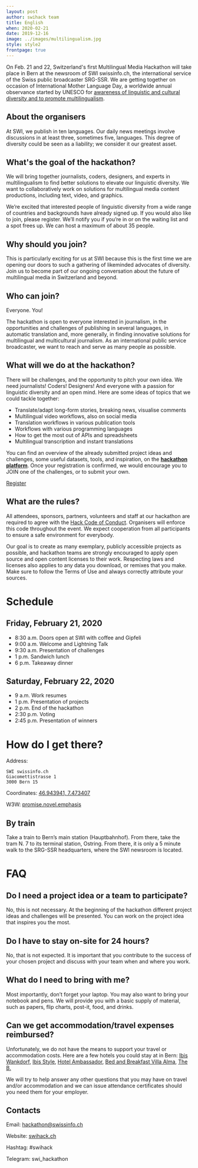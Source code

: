```yaml
---
layout: post
author: swihack team
title: English
when: 2020-02-21
date: 2019-12-16
image: ../images/multilingualism.jpg
style: style2
frontpage: true
---
```


On Feb. 21 and 22, Switzerland's first Multilingual Media Hackathon will take place in Bern at the newsroom of SWI swissinfo.ch, the international service of the Swiss public broadcaster SRG-SSR. We are getting together on occasion of International Mother Language Day, a worldwide annual observance started by UNESCO for [awareness of linguistic and cultural diversity and to promote multilingualism](https://en.wikipedia.org/wiki/International_Mother_Language_Day).

## About the organisers

At SWI, we publish in ten languages. Our daily news meetings involve discussions in at least three, sometimes five, languages. This degree of diversity could be seen as a liability; we consider it our greatest asset.

## What's the goal of the hackathon?

We will bring together journalists, coders, designers, and experts in multilingualism to find better solutions to elevate our linguistic diversity. We want to collaboratively work on solutions for multilingual media content productions, including text, video, and graphics.

We’re excited that interested people of linguistic diversity from a wide range of countries and backgrounds have already signed up. If you would also like to join, please register. We’ll notify you if you’re in or on the waiting list and a spot frees up. We can host a maximum of about 35 people.

## Why should you join?

This is particularly exciting for us at SWI because this is the first time we are opening our doors to such a gathering of likeminded advocates of diversity. Join us to become part of our ongoing conversation about the future of multilingual media in Switzerland and beyond.

## Who can join?

Everyone. You!

The hackathon is open to everyone interested in journalism, in the opportunities and challenges of publishing in several languages, in automatic translation and, more generally, in finding innovative solutions for multilingual and multicultural journalism. As an international public service broadcaster, we want to reach and serve as many people as possible.

## What will we do at the hackathon?

There will be challenges, and the opportunity to pitch your own idea. We need journalists! Coders! Designers! And everyone with a passion for linguistic diversity and an open mind. Here are some ideas of topics that we could tackle together:

*   Translate/adapt long-form stories, breaking news, visualise comments
*   Multilingual video workflows, also on social media
*   Translation workflows in various publication tools
*   Workflows with various programming languages
*   How to get the most out of APIs and spreadsheets
*   Multilingual transcription and instant translations

You can find an overview of the already submitted project ideas and challenges, some useful datasets, tools, and inspiration, on the **[hackathon platform](https://db.schoolofdata.ch/event/4)**. Once your registration is confirmed, we would encourage you to JOIN one of the challenges, or to submit your own.

<a href="https://swissinfo.typeform.com/to/dNwwCQ" class="button">Register</a>

## What are the rules?

All attendees, sponsors, partners, volunteers and staff at our hackathon are required to agree with the [Hack Code of Conduct](https://hackcodeofconduct.org/). Organisers will enforce this code throughout the event. We expect cooperation from all participants to ensure a safe environment for everybody.

Our goal is to create as many exemplary, publicly accessible projects as possible, and hackathon teams are strongly encouraged to apply open source and open content licenses to their work. Respecting laws and licenses also applies to any data you download, or remixes that you make. Make sure to follow the Terms of Use and always correctly attribute your sources.

# Schedule

## Friday, February 21, 2020

*   8:30 a.m. Doors open at SWI with coffee and Gipfeli
*   9:00 a.m. Welcome and Lightning Talk
*   9:30 a.m. Presentation of challenges
*   1 p.m. Sandwich lunch
*   6 p.m. Takeaway dinner

## Saturday, February 22, 2020

*   9 a.m. Work resumes
*   1 p.m. Presentation of projects
*   2 p.m. End of the hackathon
*   2:30 p.m. Voting
*   2:45 p.m. Presentation of winners

# How do I get there?

Address:
```
SWI swissinfo.ch
Giacomettistrasse 1
3000 Bern 15
```

Coordinates: [46.943941, 7.473407](https://goo.gl/maps/vxgdVVXrPjxwvVNf6)

W3W: [promise.novel.emphasis](https://w3w.co/promise.novel.emphasis)

## By train

Take a train to Bern’s main station (Hauptbahnhof). From there, take the tram N. 7 to its terminal station, Ostring. From there, it is only a 5 minute walk to the SRG-SSR headquarters, where the SWI newsroom is located.

# FAQ

## Do I need a project idea or a team to participate?

No, this is not necessary. At the beginning of the hackathon different project ideas and challenges will be presented. You can work on the project idea that inspires you the most.

## Do I have to stay on-site for 24 hours?

No, that is not expected. It is important that you contribute to the success of your chosen project and discuss with your team when and where you work.

## What do I need to bring with me?

Most importantly, don’t forget your laptop. You may also want to bring your notebook and pens. We will provide you with a basic supply of material, such as papers, flip charts, post-it, food, and drinks.

## Can we get accommodation/travel expenses reimbursed?

Unfortunately, we do not have the means to support your travel or accommodation costs. Here are a few hotels you could stay at in Bern: [Ibis Wankdorf](https://all.accor.com/hotel/5007/index.de.shtml?dateIn%3D%26nights%3D%26compositions%3D1%26stayplus%3Dfalse%23origin%3Dibis), [Ibis Style](https://all.accor.com/ssr/app/ibis/hotels/bern-switzerland/ase-ibs/index.de.shtml?compositions%3D1%26stayplus%3Dfalse%26order_hotels_by%3DRECOMMENDATION%26utm_term%3Dmar%26gclid%3DCj0KCQiA89zvBRDoARIsAOIePbDEGjRJAWw7bq793qz0a8RknzbZyL0qPlyXEXGoRnSw9xQ3raqIocQaAsrUEALw_wcB%26utm_campaign%3Dppc-ibs-mar-goo-ch-de-ch-exa-sear-bp%26utm_medium%3Dcpc%26utm_source%3Dgoogle%26utm_content%3Dch-de-CH-V0398), [Hotel Ambassador](https://www.guestreservations.com/hotel-ambassador/booking?gclid%3DCj0KCQiA89zvBRDoARIsAOIePbDKtfrdwYBWtwCqBmowk2oE8P9vi6A4V_P8-0pf_wC_pJrk3vfH5Q0aAkMkEALw_wcB), [Bed and Breakfast Villa Alma](http://bed-breakfast-villa-alma.bern-hotel.com/de/), [The B.](https://www.theb.ch/)

We will try to help answer any other questions that you may have on travel and/or accommodation and we can issue attendance certificates should you need them for your employer.

## Contacts

Email: [hackathon@swissinfo.ch](mailto:hackathon@swissinfo.ch)

Website: [swihack.ch](http://swihack.ch)

Hashtag: #swihack

Telegram: swi_hackathon
